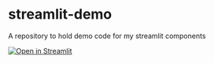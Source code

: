 # streamlit-demo
A repository to hold demo code for my streamlit components


[![Open in Streamlit][share_badge]][share_link] 

[share_badge]: https://static.streamlit.io/badges/streamlit_badge_black_white.svg
[share_link]: https://share.streamlit.io/akshanshkmr/streamlit-demo/app.py
